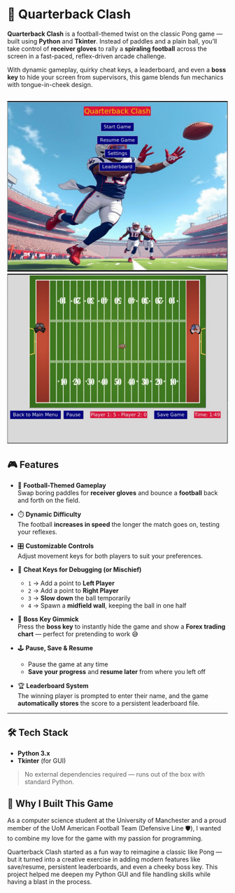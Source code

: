 # 🏈 Quarterback Clash

**Quarterback Clash** is a football-themed twist on the classic Pong game — built using **Python** and **Tkinter**. Instead of paddles and a plain ball, you’ll take control of **receiver gloves** to rally a **spiraling football** across the screen in a fast-paced, reflex-driven arcade challenge.

With dynamic gameplay, quirky cheat keys, a leaderboard, and even a **boss key** to hide your screen from supervisors, this game blends fun mechanics with tongue-in-cheek design.

![Home Page Screenshot](homepageDemo.jpg)
![Game Page Screenshot](gamepageDemo.jpg)
---

## 🎮 Features

- 🧤 **Football-Themed Gameplay**  
  Swap boring paddles for **receiver gloves** and bounce a **football** back and forth on the field.

- ⏱️ **Dynamic Difficulty**  
  The football **increases in speed** the longer the match goes on, testing your reflexes.

- 🎛️ **Customizable Controls**  
  Adjust movement keys for both players to suit your preferences.

- 🧠 **Cheat Keys for Debugging (or Mischief)**
  - `1` → Add a point to **Left Player**
  - `2` → Add a point to **Right Player**
  - `3` → **Slow down** the ball temporarily
  - `4` → Spawn a **midfield wall**, keeping the ball in one half

- 💼 **Boss Key Gimmick**  
  Press the **boss key** to instantly hide the game and show a **Forex trading chart** — perfect for pretending to work 😅

- 🕹️ **Pause, Save & Resume**  
  - Pause the game at any time  
  - **Save your progress** and **resume later** from where you left off

- 🏆 **Leaderboard System**  
  The winning player is prompted to enter their name, and the game **automatically stores** the score to a persistent leaderboard file.

---

## 🛠️ Tech Stack

- **Python 3.x**
- **Tkinter** (for GUI)

> No external dependencies required — runs out of the box with standard Python.

## 🙌 Why I Built This Game
As a computer science student at the University of Manchester and a proud member of the UoM American Football Team (Defensive Line 🛡️), I wanted to combine my love for the game with my passion for programming.

Quarterback Clash started as a fun way to reimagine a classic like Pong — but it turned into a creative exercise in adding modern features like save/resume, persistent leaderboards, and even a cheeky boss key. This project helped me deepen my Python GUI and file handling skills while having a blast in the process.

